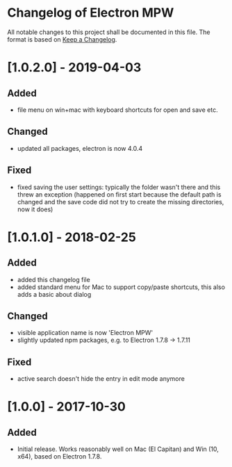
# Changelog of Electron MPW
All notable changes to this project shall be documented in this file.
The format is based on [Keep a Changelog](http://keepachangelog.com/en/1.0.0/).

# [1.0.2.0] - 2019-04-03
## Added
- file menu on win+mac with keyboard shortcuts for open and save etc.
## Changed
- updated all packages, electron is now 4.0.4
## Fixed
- fixed saving the user settings: typically the folder wasn't there and this threw an exception (happened on first start because the default path is changed and the save code did not try to create the missing directories, now it does)

# [1.0.1.0] - 2018-02-25
## Added
- added this changelog file
- added standard menu for Mac to support copy/paste shortcuts, this also adds a basic about dialog
## Changed
- visible application name is now 'Electron MPW'
- slightly updated npm packages, e.g. to Electron 1.7.8 -> 1.7.11
## Fixed
- active search doesn't hide the entry in edit mode anymore

# [1.0.0] - 2017-10-30
## Added
- Initial release. Works reasonably well on Mac (El Capitan) and Win (10, x64), based on Electron 1.7.8.
